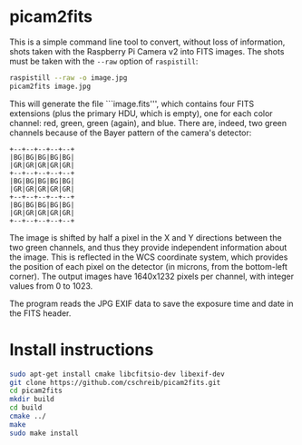 # picam2fits

This is a simple command line tool to convert, without loss of information, shots taken with the Raspberry Pi Camera v2 into FITS images. The shots must be taken with the ```--raw``` option of ```raspistill```:
```bash
raspistill --raw -o image.jpg
picam2fits image.jpg
```

This will generate the file ```image.fits''', which contains four FITS extensions (plus the primary HDU, which is empty), one for each color channel: red, green, green (again), and blue. There are, indeed, two green channels because of the Bayer pattern of the camera's detector:
```
+--+--+--+--+--+
|BG|BG|BG|BG|BG|
|GR|GR|GR|GR|GR|
+--+--+--+--+--+
|BG|BG|BG|BG|BG|
|GR|GR|GR|GR|GR|
+--+--+--+--+--+
|BG|BG|BG|BG|BG|
|GR|GR|GR|GR|GR|
+--+--+--+--+--+
```

The image is shifted by half a pixel in the X and Y directions between the two green channels, and thus they provide independent information about the image. This is reflected in the WCS coordinate system, which provides the position of each pixel on the detector (in microns, from the bottom-left corner). The output images have 1640x1232 pixels per channel, with integer values from 0 to 1023.

The program reads the JPG EXIF data to save the exposure time and date in the FITS header.


# Install instructions

```bash
sudo apt-get install cmake libcfitsio-dev libexif-dev
git clone https://github.com/cschreib/picam2fits.git
cd picam2fits
mkdir build
cd build
cmake ../
make
sudo make install
```
